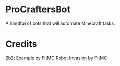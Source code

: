# ProCraftersBot
A handful of bots that will automate Minecraft tasks.

# Credits
[2b2t Example](https://www.youtube.com/watch?v=LPcPUwL6MjQ) by FitMC
[Robot Invasion](https://www.youtube.com/watch?v=No5SugTgIeg) by FitMC
